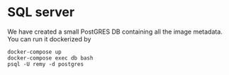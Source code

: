 
# SQL server

We have created a small PostGRES DB containing all the image metadata. 
You can run it dockerized by
```
docker-compose up
docker-compose exec db bash
psql -U remy -d postgres
```
